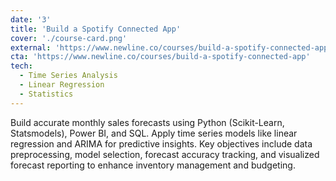 ```yaml
---
date: '3'
title: 'Build a Spotify Connected App'
cover: './course-card.png'
external: 'https://www.newline.co/courses/build-a-spotify-connected-app'
cta: 'https://www.newline.co/courses/build-a-spotify-connected-app'
tech:
  - Time Series Analysis
  - Linear Regression
  - Statistics
---
```


Build accurate monthly sales forecasts using Python (Scikit-Learn, Statsmodels), Power BI, and SQL. Apply time series models like linear regression and ARIMA for predictive insights. Key objectives include data preprocessing, model selection, forecast accuracy tracking, and visualized forecast reporting to enhance inventory management and budgeting.
